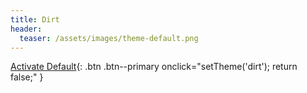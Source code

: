 ```yaml
---
title: Dirt
header:
  teaser: /assets/images/theme-default.png
---
```

[Activate Default](#){: .btn .btn--primary onclick="setTheme('dirt'); return false;" }